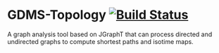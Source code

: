 # GDMS-Topology [![Build  Status](https://travis-ci.org/agouge/gdms-topology.png?branch=master)](https://travis-ci.org/agouge/gdms-topology)

A graph analysis tool based on JGraphT that can process directed and undirected graphs to compute shortest paths and isotime maps.
